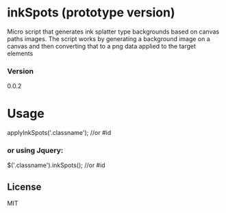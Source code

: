 # inkSpots  (prototype version)

Micro script that generates ink splatter type backgrounds based on canvas paths images. 
The script works by generating a background image on a canvas and then converting that to a png data applied to the target elements

### Version
0.0.2


# Usage

applyInkSpots('.classname'); //or #id
### or using Jquery:
$('.classname').inkSpots(); //or #id
	

	
License
----
MIT